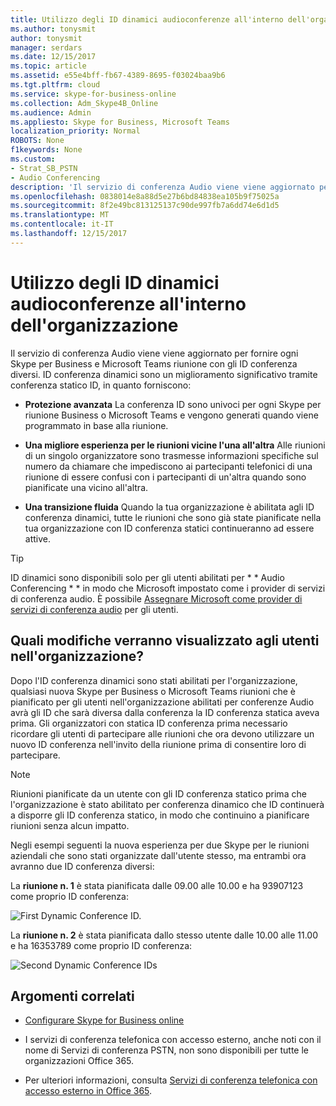 ```yaml
---
title: Utilizzo degli ID dinamici audioconferenze all'interno dell'organizzazione
ms.author: tonysmit
author: tonysmit
manager: serdars
ms.date: 12/15/2017
ms.topic: article
ms.assetid: e55e4bff-fb67-4389-8695-f03024baa9b6
ms.tgt.pltfrm: cloud
ms.service: skype-for-business-online
ms.collection: Adm_Skype4B_Online
ms.audience: Admin
ms.appliesto: Skype for Business, Microsoft Teams
localization_priority: Normal
ROBOTS: None
f1keywords: None
ms.custom:
- Strat_SB_PSTN
- Audio Conferencing
description: 'Il servizio di conferenza Audio viene viene aggiornato per fornire ogni Skype per Business e Microsoft Teams riunione con gli ID conferenza diversi. ID conferenza dinamici sono un miglioramento significativo tramite conferenza statico ID, in quanto forniscono:'
ms.openlocfilehash: 0838014e8a88d5e27b6bd84838ea105b9f75025a
ms.sourcegitcommit: 8f2e49bc813125137c90de997fb7a6dd74e6d1d5
ms.translationtype: MT
ms.contentlocale: it-IT
ms.lasthandoff: 12/15/2017
---
```

# <a name="using-audio-conferencing-dynamic-ids-in-your-organization"></a>Utilizzo degli ID dinamici audioconferenze all'interno dell'organizzazione

Il servizio di conferenza Audio viene viene aggiornato per fornire ogni Skype per Business e Microsoft Teams riunione con gli ID conferenza diversi. ID conferenza dinamici sono un miglioramento significativo tramite conferenza statico ID, in quanto forniscono:
  
- **Protezione avanzata** La conferenza ID sono univoci per ogni Skype per riunione Business o Microsoft Teams e vengono generati quando viene programmato in base alla riunione.
    
- **Una migliore esperienza per le riunioni vicine l'una all'altra** Alle riunioni di un singolo organizzatore sono trasmesse informazioni specifiche sul numero da chiamare che impediscono ai partecipanti telefonici di una riunione di essere confusi con i partecipanti di un'altra quando sono pianificate una vicino all'altra.
    
- **Una transizione fluida** Quando la tua organizzazione è abilitata agli ID conferenza dinamici, tutte le riunioni che sono già state pianificate nella tua organizzazione con ID conferenza statici continueranno ad essere attive.
    
> [!TIP]
> ID dinamici sono disponibili solo per gli utenti abilitati per * * Audio Conferencing * * in modo che Microsoft impostato come i provider di servizi di conferenza audio. È possibile [Assegnare Microsoft come provider di servizi di conferenza audio](assign-microsoft-as-the-audio-conferencing-provider.md) per gli utenti.
  
## <a name="what-changes-will-the-users-in-my-organization-see"></a>Quali modifiche verranno visualizzato agli utenti nell'organizzazione?

Dopo l'ID conferenza dinamici sono stati abilitati per l'organizzazione, qualsiasi nuova Skype per Business o Microsoft Teams riunioni che è pianificato per gli utenti nell'organizzazione abilitati per conferenze Audio avrà gli ID che sarà diversa dalla conferenza la ID conferenza statica aveva prima. Gli organizzatori con statica ID conferenza prima necessario ricordare gli utenti di partecipare alle riunioni che ora devono utilizzare un nuovo ID conferenza nell'invito della riunione prima di consentire loro di partecipare.
  
> [!NOTE]
> Riunioni pianificate da un utente con gli ID conferenza statico prima che l'organizzazione è stato abilitato per conferenza dinamico che ID continuerà a disporre gli ID conferenza statico, in modo che continuino a pianificare riunioni senza alcun impatto. 
  
Negli esempi seguenti la nuova esperienza per due Skype per le riunioni aziendali che sono stati organizzate dall'utente stesso, ma entrambi ora avranno due ID conferenza diversi: 
  
 La **riunione n. 1** è stata pianificata dalle 09.00 alle 10.00 e ha 93907123 come proprio ID conferenza:
  
![First Dynamic Conference ID.](../images/997b2473-7645-46df-9774-95eb070c2239.png)
  
 La **riunione n. 2** è stata pianificata dallo stesso utente dalle 10.00 alle 11.00 e ha 16353789 come proprio ID conferenza:
  
![Second Dynamic Conference IDs](../images/e1eecc76-812b-426c-90e8-80e9f6f4ad31.png)
  
## <a name="related-topics"></a>Argomenti correlati

- [Configurare Skype for Business online](../set-up-skype-for-business-online/set-up-skype-for-business-online.md)
    
- I servizi di conferenza telefonica con accesso esterno, anche noti con il nome di Servizi di conferenza PSTN, non sono disponibili per tutte le organizzazioni Office 365.
    
- Per ulteriori informazioni, consulta [Servizi di conferenza telefonica con accesso esterno in Office 365](../skype-for-business-and-microsoft-teams-add-on-licensing/skype-for-business-and-microsoft-teams-add-on-licensing.md).
    

